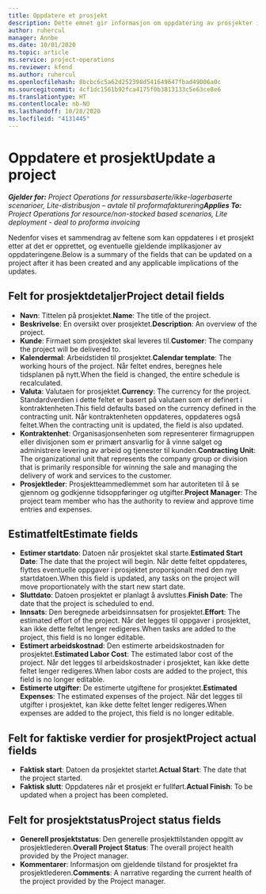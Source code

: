```yaml
---
title: Oppdatere et prosjekt
description: Dette emnet gir informasjon om oppdatering av prosjekter i Project Operations.
author: ruhercul
manager: Annbe
ms.date: 10/01/2020
ms.topic: article
ms.service: project-operations
ms.reviewer: kfend
ms.author: ruhercul
ms.openlocfilehash: 8bcbc6c5a62d252398d541649647fbad49006a0c
ms.sourcegitcommit: 4cf1dc1561b92fca4175f0b3813133c5e63ce8e6
ms.translationtype: HT
ms.contentlocale: nb-NO
ms.lasthandoff: 10/28/2020
ms.locfileid: "4131445"
---
```

# <a name="update-a-project"></a><span data-ttu-id="c75cd-103">Oppdatere et prosjekt</span><span class="sxs-lookup"><span data-stu-id="c75cd-103">Update a project</span></span>

<span data-ttu-id="c75cd-104">_**Gjelder for:** Project Operations for ressursbaserte/ikke-lagerbaserte scenarioer, Lite-distribusjon – avtale til proformafakturering_</span><span class="sxs-lookup"><span data-stu-id="c75cd-104">_**Applies To:** Project Operations for resource/non-stocked based scenarios, Lite deployment - deal to proforma invoicing_</span></span>

<span data-ttu-id="c75cd-105">Nedenfor vises et sammendrag av feltene som kan oppdateres i et prosjekt etter at det er opprettet, og eventuelle gjeldende implikasjoner av oppdateringene.</span><span class="sxs-lookup"><span data-stu-id="c75cd-105">Below is a summary of the fields that can be updated on a project after it has been created and any applicable implications of the updates.</span></span>

## <a name="project-detail-fields"></a><span data-ttu-id="c75cd-106">Felt for prosjektdetaljer</span><span class="sxs-lookup"><span data-stu-id="c75cd-106">Project detail fields</span></span>

- <span data-ttu-id="c75cd-107">**Navn**: Tittelen på prosjektet.</span><span class="sxs-lookup"><span data-stu-id="c75cd-107">**Name**: The title of the project.</span></span>
- <span data-ttu-id="c75cd-108">**Beskrivelse**: En oversikt over prosjektet.</span><span class="sxs-lookup"><span data-stu-id="c75cd-108">**Description**: An overview of the project.</span></span>
- <span data-ttu-id="c75cd-109">**Kunde**: Firmaet som prosjektet skal leveres til.</span><span class="sxs-lookup"><span data-stu-id="c75cd-109">**Customer**: The company the project will be delivered to.</span></span>
- <span data-ttu-id="c75cd-110">**Kalendermal**: Arbeidstiden til prosjektet.</span><span class="sxs-lookup"><span data-stu-id="c75cd-110">**Calendar template**: The working hours of the project.</span></span> <span data-ttu-id="c75cd-111">Når feltet endres, beregnes hele tidsplanen på nytt.</span><span class="sxs-lookup"><span data-stu-id="c75cd-111">When the field is changed, the entire schedule is recalculated.</span></span>
- <span data-ttu-id="c75cd-112">**Valuta**: Valutaen for prosjektet.</span><span class="sxs-lookup"><span data-stu-id="c75cd-112">**Currency**: The currency for the project.</span></span> <span data-ttu-id="c75cd-113">Standardverdien i dette feltet er basert på valutaen som er definert i kontraktenheten.</span><span class="sxs-lookup"><span data-stu-id="c75cd-113">This field defaults based on the currency defined in the contracting unit.</span></span> <span data-ttu-id="c75cd-114">Når kontraktenheten oppdateres, oppdateres også feltet.</span><span class="sxs-lookup"><span data-stu-id="c75cd-114">When the contracting unit is updated, the field is also updated.</span></span>
- <span data-ttu-id="c75cd-115">**Kontraktenhet**: Organisasjonsenheten som representerer firmagruppen eller divisjonen som er primært ansvarlig for å vinne salget og administrere levering av arbeid og tjenester til kunden.</span><span class="sxs-lookup"><span data-stu-id="c75cd-115">**Contracting Unit**: The organizational unit that represents the company group or division that is primarily responsible for winning the sale and managing the delivery of work and services to the customer.</span></span> 
- <span data-ttu-id="c75cd-116">**Prosjektleder**: Prosjektteammedlemmet som har autoriteten til å se gjennom og godkjenne tidsoppføringer og utgifter.</span><span class="sxs-lookup"><span data-stu-id="c75cd-116">**Project Manager**: The project team member who has the authority to review and approve time entries and expenses.</span></span>

## <a name="estimate-fields"></a><span data-ttu-id="c75cd-117">Estimatfelt</span><span class="sxs-lookup"><span data-stu-id="c75cd-117">Estimate fields</span></span>

- <span data-ttu-id="c75cd-118">**Estimer startdato**: Datoen når prosjektet skal starte.</span><span class="sxs-lookup"><span data-stu-id="c75cd-118">**Estimated Start Date**: The date that the project will begin.</span></span> <span data-ttu-id="c75cd-119">Når dette feltet oppdateres, flyttes eventuelle oppgaver i prosjektet proporsjonalt med den nye startdatoen.</span><span class="sxs-lookup"><span data-stu-id="c75cd-119">When this field is updated, any tasks on the project will move proportionately with the start new start date.</span></span>
- <span data-ttu-id="c75cd-120">**Sluttdato**: Datoen prosjektet er planlagt å avsluttes.</span><span class="sxs-lookup"><span data-stu-id="c75cd-120">**Finish Date**: The date that the project is scheduled to end.</span></span>
- <span data-ttu-id="c75cd-121">**Innsats**: Den beregnede arbeidsinnsatsen for prosjektet.</span><span class="sxs-lookup"><span data-stu-id="c75cd-121">**Effort**: The estimated effort of the project.</span></span> <span data-ttu-id="c75cd-122">Når det legges til oppgaver i prosjektet, kan ikke dette feltet lenger redigeres.</span><span class="sxs-lookup"><span data-stu-id="c75cd-122">When tasks are added to the project, this field is no longer editable.</span></span>
- <span data-ttu-id="c75cd-123">**Estimert arbeidskostnad**: Den estimerte arbeidskostnaden for prosjektet.</span><span class="sxs-lookup"><span data-stu-id="c75cd-123">**Estimated Labor Cost**: The estimated labor cost of the project.</span></span> <span data-ttu-id="c75cd-124">Når det legges til arbeidskostnader i prosjektet, kan ikke dette feltet lenger redigeres.</span><span class="sxs-lookup"><span data-stu-id="c75cd-124">When labor costs are added to the project, this field is no longer editable.</span></span>
- <span data-ttu-id="c75cd-125">**Estimerte utgifter**: De estimerte utgiftene for prosjektet.</span><span class="sxs-lookup"><span data-stu-id="c75cd-125">**Estimated Expenses**: The estimated expenses of the project.</span></span> <span data-ttu-id="c75cd-126">Når det legges til utgifter i prosjektet, kan ikke dette feltet lenger redigeres.</span><span class="sxs-lookup"><span data-stu-id="c75cd-126">When expenses are added to the project, this field is no longer editable.</span></span>

## <a name="project-actual-fields"></a><span data-ttu-id="c75cd-127">Felt for faktiske verdier for prosjekt</span><span class="sxs-lookup"><span data-stu-id="c75cd-127">Project actual fields</span></span>
- <span data-ttu-id="c75cd-128">**Faktisk start**: Datoen da prosjektet startet.</span><span class="sxs-lookup"><span data-stu-id="c75cd-128">**Actual Start**: The date that the project started.</span></span>
- <span data-ttu-id="c75cd-129">**Faktisk slutt**: Oppdateres når et prosjekt er fullført.</span><span class="sxs-lookup"><span data-stu-id="c75cd-129">**Actual Finish**: To be updated when a project has been completed.</span></span>

## <a name="project-status-fields"></a><span data-ttu-id="c75cd-130">Felt for prosjektstatus</span><span class="sxs-lookup"><span data-stu-id="c75cd-130">Project status fields</span></span>

- <span data-ttu-id="c75cd-131">**Generell prosjektstatus**: Den generelle prosjekttilstanden oppgitt av prosjektlederen.</span><span class="sxs-lookup"><span data-stu-id="c75cd-131">**Overall Project Status**: The overall project health provided by the Project manager.</span></span>
- <span data-ttu-id="c75cd-132">**Kommentarer**: Informasjon om gjeldende tilstand for prosjektet fra prosjektlederen.</span><span class="sxs-lookup"><span data-stu-id="c75cd-132">**Comments**: A narrative regarding the current health of the project provided by the Project manager.</span></span>

